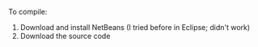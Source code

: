 To compile:

1. Download and install NetBeans (I tried before in Eclipse; didn't work)
2. Download the source code